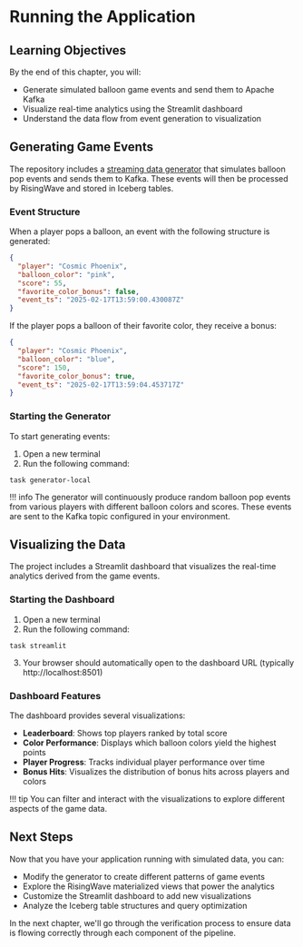 # Running the Application

## Learning Objectives

By the end of this chapter, you will:

- Generate simulated balloon game events and send them to Apache Kafka
- Visualize real-time analytics using the Streamlit dashboard
- Understand the data flow from event generation to visualization

## Generating Game Events

The repository includes a [streaming data generator](https://github.com/kameshsampath/balloon-popper-demo/tree/main/packages/generator) that simulates balloon pop events and sends them to Kafka. These events will then be processed by RisingWave and stored in Iceberg tables.

### Event Structure

When a player pops a balloon, an event with the following structure is generated:

```json
{
  "player": "Cosmic Phoenix",
  "balloon_color": "pink",
  "score": 55,
  "favorite_color_bonus": false,
  "event_ts": "2025-02-17T13:59:00.430087Z"
}
```

If the player pops a balloon of their favorite color, they receive a bonus:

```json
{
  "player": "Cosmic Phoenix",
  "balloon_color": "blue",
  "score": 150,
  "favorite_color_bonus": true,
  "event_ts": "2025-02-17T13:59:04.453717Z"
}
```

### Starting the Generator

To start generating events:

1. Open a new terminal
2. Run the following command:

```shell
task generator-local
```

!!! info
    The generator will continuously produce random balloon pop events from various players with different balloon colors and scores. These events are sent to the Kafka topic configured in your environment.

## Visualizing the Data

The project includes a Streamlit dashboard that visualizes the real-time analytics derived from the game events.

### Starting the Dashboard

1. Open a new terminal
2. Run the following command:

```shell
task streamlit
```

3. Your browser should automatically open to the dashboard URL (typically http://localhost:8501)

### Dashboard Features

The dashboard provides several visualizations:

- **Leaderboard**: Shows top players ranked by total score
- **Color Performance**: Displays which balloon colors yield the highest points
- **Player Progress**: Tracks individual player performance over time
- **Bonus Hits**: Visualizes the distribution of bonus hits across players and colors

!!! tip
    You can filter and interact with the visualizations to explore different aspects of the game data.


## Next Steps

Now that you have your application running with simulated data, you can:

- Modify the generator to create different patterns of game events
- Explore the RisingWave materialized views that power the analytics
- Customize the Streamlit dashboard to add new visualizations
- Analyze the Iceberg table structures and query optimization

In the next chapter, we'll go through the verification process to ensure data is flowing correctly through each component of the pipeline.